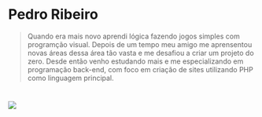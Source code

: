 # Pedro Ribeiro

> Quando era mais novo aprendi lógica fazendo jogos simples com programção visual. Depois de um tempo meu amigo me aprensentou novas áreas dessa área tão vasta e me desafiou a criar um projeto do zero. Desde então venho estudando mais e me especializando em programação back-end, com foco em criação de sites utilizando PHP como linguagem principal.

#
<img src='![image](https://github.com/user-attachments/assets/942af5d9-4b32-436a-92ab-16580afdcf74)' >
